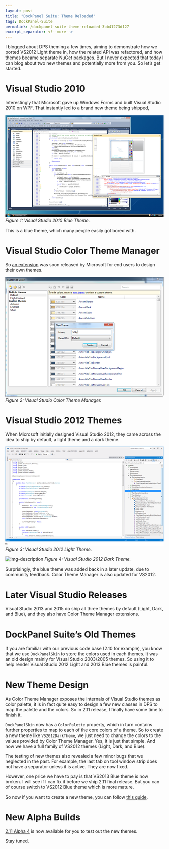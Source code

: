 ```yaml
---
layout: post
title: "DockPanel Suite: Theme Reloaded"
tags: DockPanel-Suite
permalink: /dockpanel-suite-theme-reloaded-3bb41273d127
excerpt_separator: <!--more-->
---
```

I blogged about DPS theming a few times, aiming to demonstrate how we ported VS2012 Light theme in, how the related API was refactored, and how themes became separate NuGet packages. But I never expected that today I can blog about two new themes and potentially more from you. So let’s get started.
<!--more-->

# Visual Studio 2010

Interestingly that Microsoft gave up Windows Forms and built Visual Studio 2010 on WPF. That instantly led to a brand new theme being shipped,

![img-description](/images/vs2010-blue.png)
_Figure 1: Visual Studio 2010 Blue Theme._

This is a blue theme, which many people easily got bored with.

# Visual Studio Color Theme Manager
So [an extension](https://blogs.msdn.microsoft.com/visualstudio/2010/01/04/changing-visual-studios-color-palette/) was soon released by Microsoft for end users to design their own themes.

![img-description](/images/theme-editor.png)
_Figure 2: Visual Studio Color Theme Manager._

# Visual Studio 2012 Themes
When Microsoft initially designed Visual Studio 2012, they came across the idea to ship by default, a light theme and a dark theme.

![img-description](/images/vs2012-light.png)
_Figure 3: Visual Studio 2012 Light Theme._

![img-description](/images/vs2012-dark.png)
_Figure 4: Visual Studio 2012 Dark Theme._

Surprisingly, the blue theme was added back in a later update, due to community feedback. Color Theme Manager is also updated for VS2012.

# Later Visual Studio Releases
Visual Studio 2013 and 2015 do ship all three themes by default (Light, Dark, and Blue), and they also have Color Theme Manager extensions.

# DockPanel Suite’s Old Themes
If you are familiar with our previous code base (2.10 for example), you know that we use `DockPanelSkin` to store the colors used in each themes. It was an old design mainly for Visual Studio 2003/2005 themes. So using it to help render Visual Studio 2012 Light and 2013 Blue themes is painful.

# New Theme Design
As Color Theme Manager exposes the internals of Visual Studio themes as color palette, it is in fact quite easy to design a few new classes in DPS to map the palette and the colors. So in 2.11 release, I finally have some time to finish it.

`DockPanelSkin` now has a `ColorPalette` property, which in turn contains further properties to map to each of the core colors of a theme. So to create a new theme like `VS2012DarkTheme`, we just need to change the colors to the values provided by Color Theme Manager. Yes, it is just that simple. And now we have a full family of VS2012 themes (Light, Dark, and Blue).

The testing of new themes also revealed a few minor bugs that we neglected in the past. For example, the last tab on tool window strip does not have a separator unless it is active. They are now fixed.

However, one price we have to pay is that VS2013 Blue theme is now broken. I will see if I can fix it before we ship 2.11 final release. But you can of course switch to VS2012 Blue theme which is more mature.

So now if you want to create a new theme, you can follow [this guide](http://docs.dockpanelsuite.com/themes/creating-new-theme.html).

# New Alpha Builds
[2.11 Alpha 4](https://www.nuget.org/packages/DockPanelSuite/2.11.0-alpha4) is now available for you to test out the new themes.

Stay tuned.
